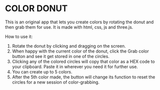 # COLOR DONUT

This is an original app that lets you create colors by rotating the donut and then grab them for use. It is made with html, css, js and three.js.

How to use it:

1. Rotate the donut by clicking and dragging on the screen.
2. When happy with the current color of the donut, click the Grab color button and see it get stored in one of the circles.
3. Clicking any of the colored circles will copy that color as a HEX code to your clipboard. Paste it in wherever you need it for further use.
4. You can create up to 5 colors.
5. After the 5th color made, the button will change its function to reset the circles for a new session of color-grabbing.
